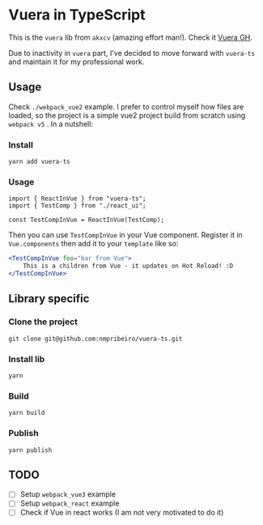 # Vuera in TypeScript

This is the `vuera` lib from `akxcv` (amazing effort man!). Check it [Vuera GH](https://github.com/akxcv/vuera).

Due to inactivity in `vuera` part, I've decided to move forward with `vuera-ts` and maintain it for my professional work.

## Usage

Check `./webpack_vue2` example. I prefer to control myself how files are loaded, so the project is a simple vue2 project build from scratch using `webpack v5` .
In a nutshell:

### Install

 `yarn add vuera-ts`

### Usage

```tsx
import { ReactInVue } from "vuera-ts";
import { TestComp } from "./react_ui";

const TestCompInVue = ReactInVue(TestComp);
```

Then you can use `TestCompInVue` in your Vue component. Register it in `Vue.components` then add it to your `template` like so:

```jsx
<TestCompInVue foo="bar from Vue">
    This is a children from Vue - it updates on Hot Reload! :D
</TestCompInVue>
```

## Library specific

### Clone the project

 `git clone git@github.com:nmpribeiro/vuera-ts.git`

### Install lib

 `yarn`

### Build

 `yarn build`

### Publish

 `yarn publish`

## TODO

* [ ] Setup `webpack_vue3` example
* [ ] Setup `webpack_react` example
* [ ] Check if Vue in react works (I am not very motivated to do it)
